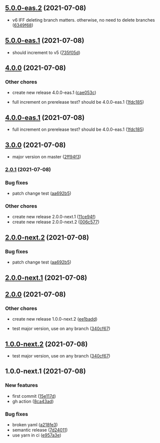 ## [5.0.0-eas.2](https://github.com/nandorojo/expo-eas-semantic-release/compare/5.0.0-eas.1...5.0.0-eas.2) (2021-07-08)


* v6 IFF deleting branch matters. otherwise, no need to delete branches ([6349f68](https://github.com/nandorojo/expo-eas-semantic-release/commit/6349f68c3f3836847590c0c560116f3f178097d4))

## [5.0.0-eas.1](https://github.com/nandorojo/expo-eas-semantic-release/compare/4.0.0...5.0.0-eas.1) (2021-07-08)


* should increment to v5 ([735f05d](https://github.com/nandorojo/expo-eas-semantic-release/commit/735f05d6daf50fee8ea8e8e318b00ed6acc927d9))

## [4.0.0](https://github.com/nandorojo/expo-eas-semantic-release/compare/3.0.0...4.0.0) (2021-07-08)


### Other chores

* create new release 4.0.0-eas.1 ([cae053c](https://github.com/nandorojo/expo-eas-semantic-release/commit/cae053cf43ece8e0c030182f399ba512a1c2f19d))


* full increment on prerelease test? should be 4.0.0-eas.1 ([1fdc185](https://github.com/nandorojo/expo-eas-semantic-release/commit/1fdc1855746e0c1c082a339cc30d2b8b8cfa414a))

## [4.0.0-eas.1](https://github.com/nandorojo/expo-eas-semantic-release/compare/3.0.0...4.0.0-eas.1) (2021-07-08)


* full increment on prerelease test? should be 4.0.0-eas.1 ([1fdc185](https://github.com/nandorojo/expo-eas-semantic-release/commit/1fdc1855746e0c1c082a339cc30d2b8b8cfa414a))

## [3.0.0](https://github.com/nandorojo/expo-eas-semantic-release/compare/2.0.1...3.0.0) (2021-07-08)


* major version on master ([2ff94f3](https://github.com/nandorojo/expo-eas-semantic-release/commit/2ff94f35f889cac002d1e8d78bcc1de6dfd5baab))

### [2.0.1](https://github.com/nandorojo/expo-eas-semantic-release/compare/2.0.0...2.0.1) (2021-07-08)


### Bug fixes

* patch change test ([aa692b5](https://github.com/nandorojo/expo-eas-semantic-release/commit/aa692b5ea9d7f5f43d525994df7383ebac7838b9))


### Other chores

* create new release 2.0.0-next.1 ([11ce94f](https://github.com/nandorojo/expo-eas-semantic-release/commit/11ce94fda5cc0f879cf036ccd2b4ea3649e01815))
* create new release 2.0.0-next.2 ([006c577](https://github.com/nandorojo/expo-eas-semantic-release/commit/006c5774d33669e4e27758ce91be015caffd5e3b))

## [2.0.0-next.2](https://github.com/nandorojo/expo-eas-semantic-release/compare/2.0.0-next.1...2.0.0-next.2) (2021-07-08)


### Bug fixes

* patch change test ([aa692b5](https://github.com/nandorojo/expo-eas-semantic-release/commit/aa692b5ea9d7f5f43d525994df7383ebac7838b9))

## [2.0.0-next.1](https://github.com/nandorojo/expo-eas-semantic-release/compare/1.0.0...2.0.0-next.1) (2021-07-08)

## [2.0.0](https://github.com/nandorojo/expo-eas-semantic-release/compare/1.0.0...2.0.0) (2021-07-08)


### Other chores

* create new release 1.0.0-next.2 ([ee1badd](https://github.com/nandorojo/expo-eas-semantic-release/commit/ee1badd9d7b89b5c94e173d64e2102ae2bfe5c85))


* test major version, use on any branch ([340cf67](https://github.com/nandorojo/expo-eas-semantic-release/commit/340cf67ad3812f89c5943516a38b3fd2b29ff7fd))

## [1.0.0-next.2](https://github.com/nandorojo/expo-eas-semantic-release/compare/1.0.0-next.1...1.0.0-next.2) (2021-07-08)


* test major version, use on any branch ([340cf67](https://github.com/nandorojo/expo-eas-semantic-release/commit/340cf67ad3812f89c5943516a38b3fd2b29ff7fd))

## 1.0.0-next.1 (2021-07-08)


### New features

* first commit ([15e117d](https://github.com/nandorojo/expo-eas-semantic-release/commit/15e117d46b09f055a3c1ae448118cf58ff534fb9))
* gh action ([8ca43ad](https://github.com/nandorojo/expo-eas-semantic-release/commit/8ca43ada523adb773034cb21c1c28ee5c66f9126))


### Bug fixes

* broken yaml ([a218fe3](https://github.com/nandorojo/expo-eas-semantic-release/commit/a218fe38565539a88e58781a707ec3087836ce7a))
* semantic release ([7d24011](https://github.com/nandorojo/expo-eas-semantic-release/commit/7d24011c7ac05f21eea3e7c29a0fabdc5de58287))
* use yarn in ci ([e957a3e](https://github.com/nandorojo/expo-eas-semantic-release/commit/e957a3e75a30299341262ff1c0632ef4a2021d68))

